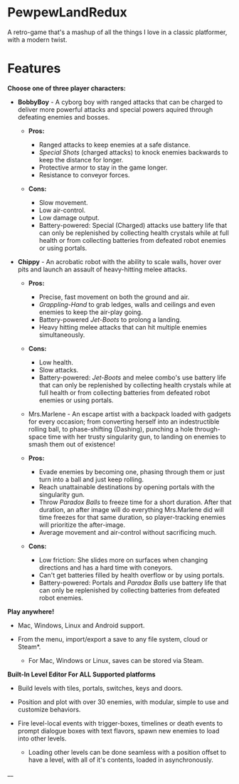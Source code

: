 # **PewpewLandRedux**

A retro-game that's a mashup of all the things I love in a classic platformer, with a modern twist.

# __Features__

__Choose one of three player characters:__

* **BobbyBoy** - A cyborg boy with ranged attacks that can be charged to deliver more powerful attacks and special powers aquired through defeating enemies and bosses.
    * **Pros:** 
      * Ranged attacks to keep enemies at a safe distance.
      * *Special Shots* (charged attacks) to knock enemies backwards to keep the distance for longer. 
      * Protective armor to stay in the game longer.
      * Resistance to conveyor forces.
    
    * **Cons:**
      * Slow movement.
      * Low air-control.
      * Low damage output.
      * Battery-powered: Special (Charged) attacks use battery life that can only be replenished by collecting health crystals while at full health or from collecting batteries from defeated robot enemies or using portals.
  
* **Chippy** - An acrobatic robot with the ability to scale walls, hover over pits and launch an assault of heavy-hitting melee attacks.
  * **Pros:**
    * Precise, fast movement on both the ground and air.
    * *Grappling-Hand* to grab ledges, walls and ceilings and even enemies to keep the air-play going.
    * Battery-powered *Jet-Boots* to prolong a landing.
    * Heavy hitting melee attacks that can hit multiple enemies simultaneously.
    
  * **Cons:**
    * Low health.
    * Slow attacks.
    * Battery-powered: *Jet-Boots* and melee combo's use battery life that can only be replenished by collecting health crystals while at full health or from collecting batteries from defeated robot enemies or using portals.
   
   * Mrs.Marlene - An escape artist with a backpack loaded with gadgets for every occasion; from converting herself into an indestructible rolling ball, to phase-shifting (Dashing), punching a hole through-space time with her trusty singularity gun, to landing on enemies to smash them out of existence!
   
    * **Pros:**
      * Evade enemies by becoming one, phasing through them or just turn into a ball and just keep rolling.
      * Reach unattainable destinations by  opening portals with the singularity gun.
      * Throw *Paradox Balls* to freeze time for a short duration. After that duration, an after image will do everything Mrs.Marlene did will time freezes for that same duration, so player-tracking enemies will prioritize the after-image.
      * Average movement and air-control without sacrificing much.
      
    * **Cons:**
      * Low friction: She slides more on surfaces when changing directions and has a hard time with coneyors.
      * Can't get batteries filled by health overflow or by using portals.
      * Battery-powered: Portals and *Paradox Balls* use battery life that can only be replenished by collecting batteries from defeated robot enemies.
   
__Play anywhere!__

  * Mac, Windows, Linux and Android support.

  * From the menu, import/export a save to any file system, cloud or Steam*.
    * For Mac, Windows or Linux, saves can be stored via Steam.

__Built-In Level Editor For ALL Supported platforms__
  
  * Build levels with tiles, portals, switches, keys and doors.
  
  * Position and plot with over 30 enemies, with modular, simple to use and customize behaviors.
  
  * Fire level-local events with trigger-boxes, timelines or death events to prompt dialogue boxes with text flavors, spawn new enemies to load into other levels.
    * Loading other levels can be done seamless with a position offset to have a level, with all of it's contents, loaded in asynchronously.
  
__
